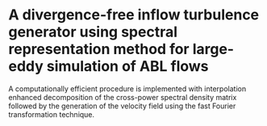 # A divergence-free inflow turbulence generator using spectral representation method for large-eddy simulation of ABL flows

A computationally efficient procedure is implemented with interpolation enhanced decomposition of the cross-power spectral density matrix followed by the generation of the velocity field using the fast Fourier transformation technique.
